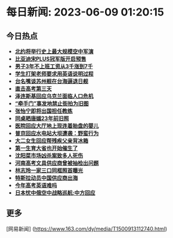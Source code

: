 
# 每日新闻: 2023-06-09 01:20:15
## 今日热点

- **[北约将举行史上最大规模空中军演](https://www.163.com/search?keyword=%E5%8C%97%E7%BA%A6%E5%B0%86%E4%B8%BE%E8%A1%8C%E5%8F%B2%E4%B8%8A%E6%9C%80%E5%A4%A7%E8%A7%84%E6%A8%A1%E7%A9%BA%E4%B8%AD%E5%86%9B%E6%BC%94)**
- **[比亚迪宋PLUS冠军版开启预售](https://www.163.com/search?keyword=%E6%AF%94%E4%BA%9A%E8%BF%AA%E5%AE%8BPLUS%E5%86%A0%E5%86%9B%E7%89%88%E5%BC%80%E5%90%AF%E9%A2%84%E5%94%AE)**
- **[男子3年不上班工资从3千涨到7千](https://www.163.com/search?keyword=%E7%94%B7%E5%AD%903%E5%B9%B4%E4%B8%8D%E4%B8%8A%E7%8F%AD%E5%B7%A5%E8%B5%84%E4%BB%8E3%E5%8D%83%E6%B6%A8%E5%88%B07%E5%8D%83)**
- **[学生打架老师要求用英语说明过程](https://www.163.com/search?keyword=%E5%AD%A6%E7%94%9F%E6%89%93%E6%9E%B6%E8%80%81%E5%B8%88%E8%A6%81%E6%B1%82%E7%94%A8%E8%8B%B1%E8%AF%AD%E8%AF%B4%E6%98%8E%E8%BF%87%E7%A8%8B)**
- **[台名嘴谈苏州舰在台海逼退日舰](https://www.163.com/search?keyword=%E5%8F%B0%E5%90%8D%E5%98%B4%E8%B0%88%E8%8B%8F%E5%B7%9E%E8%88%B0%E5%9C%A8%E5%8F%B0%E6%B5%B7%E9%80%BC%E9%80%80%E6%97%A5%E8%88%B0)**
- **[直击高考第三天](https://www.163.com/search?keyword=%E7%9B%B4%E5%87%BB%E9%AB%98%E8%80%83%E7%AC%AC%E4%B8%89%E5%A4%A9)**
- **[泽连斯基回应乌克兰面临人口危机](https://www.163.com/search?keyword=%E6%B3%BD%E8%BF%9E%E6%96%AF%E5%9F%BA%E5%9B%9E%E5%BA%94%E4%B9%8C%E5%85%8B%E5%85%B0%E9%9D%A2%E4%B8%B4%E4%BA%BA%E5%8F%A3%E5%8D%B1%E6%9C%BA)**
- **[“牵手门”事发地禁止街拍为旧图](https://www.163.com/search?keyword=%E2%80%9C%E7%89%B5%E6%89%8B%E9%97%A8%E2%80%9D%E4%BA%8B%E5%8F%91%E5%9C%B0%E7%A6%81%E6%AD%A2%E8%A1%97%E6%8B%8D%E4%B8%BA%E6%97%A7%E5%9B%BE)**
- **[张怡宁即将出国担任教练](https://www.163.com/search?keyword=%E5%BC%A0%E6%80%A1%E5%AE%81%E5%8D%B3%E5%B0%86%E5%87%BA%E5%9B%BD%E6%8B%85%E4%BB%BB%E6%95%99%E7%BB%83)**
- **[同桌晒唐嫣23年前旧照](https://www.163.com/search?keyword=%E5%90%8C%E6%A1%8C%E6%99%92%E5%94%90%E5%AB%A323%E5%B9%B4%E5%89%8D%E6%97%A7%E7%85%A7)**
- **[医院回应大厅地上现连着胎盘的婴儿](https://www.163.com/search?keyword=%E5%8C%BB%E9%99%A2%E5%9B%9E%E5%BA%94%E5%A4%A7%E5%8E%85%E5%9C%B0%E4%B8%8A%E7%8E%B0%E8%BF%9E%E7%9D%80%E8%83%8E%E7%9B%98%E7%9A%84%E5%A9%B4%E5%84%BF)**
- **[普京回应水电站大坝遭袭：野蛮行为](https://www.163.com/search?keyword=%E6%99%AE%E4%BA%AC%E5%9B%9E%E5%BA%94%E6%B0%B4%E7%94%B5%E7%AB%99%E5%A4%A7%E5%9D%9D%E9%81%AD%E8%A2%AD%EF%BC%9A%E9%87%8E%E8%9B%AE%E8%A1%8C%E4%B8%BA)**
- **[大二女生回应帮残疾父亲背冰箱](https://www.163.com/search?keyword=%E5%A4%A7%E4%BA%8C%E5%A5%B3%E7%94%9F%E5%9B%9E%E5%BA%94%E5%B8%AE%E6%AE%8B%E7%96%BE%E7%88%B6%E4%BA%B2%E8%83%8C%E5%86%B0%E7%AE%B1)**
- **[第一生育大省也开始催生了](https://www.163.com/search?keyword=%E7%AC%AC%E4%B8%80%E7%94%9F%E8%82%B2%E5%A4%A7%E7%9C%81%E4%B9%9F%E5%BC%80%E5%A7%8B%E5%82%AC%E7%94%9F%E4%BA%86)**
- **[沈阳菜市场凶杀案致多人死伤](https://www.163.com/search?keyword=%E6%B2%88%E9%98%B3%E8%8F%9C%E5%B8%82%E5%9C%BA%E5%87%B6%E6%9D%80%E6%A1%88%E8%87%B4%E5%A4%9A%E4%BA%BA%E6%AD%BB%E4%BC%A4)**
- **[河南高考文具供应商曾被抽检出问题](https://www.163.com/search?keyword=%E6%B2%B3%E5%8D%97%E9%AB%98%E8%80%83%E6%96%87%E5%85%B7%E4%BE%9B%E5%BA%94%E5%95%86%E6%9B%BE%E8%A2%AB%E6%8A%BD%E6%A3%80%E5%87%BA%E9%97%AE%E9%A2%98)**
- **[林志玲一家三口同框照首曝光](https://www.163.com/search?keyword=%E6%9E%97%E5%BF%97%E7%8E%B2%E4%B8%80%E5%AE%B6%E4%B8%89%E5%8F%A3%E5%90%8C%E6%A1%86%E7%85%A7%E9%A6%96%E6%9B%9D%E5%85%89)**
- **[特斯拉动员中国供应商出海](https://www.163.com/search?keyword=%E7%89%B9%E6%96%AF%E6%8B%89%E5%8A%A8%E5%91%98%E4%B8%AD%E5%9B%BD%E4%BE%9B%E5%BA%94%E5%95%86%E5%87%BA%E6%B5%B7)**
- **[今年高考英语难吗](https://www.163.com/search?keyword=%E4%BB%8A%E5%B9%B4%E9%AB%98%E8%80%83%E8%8B%B1%E8%AF%AD%E9%9A%BE%E5%90%97)**
- **[日本忧中俄空中战略巡航:中方回应](https://www.163.com/search?keyword=%E6%97%A5%E6%9C%AC%E5%BF%A7%E4%B8%AD%E4%BF%84%E7%A9%BA%E4%B8%AD%E6%88%98%E7%95%A5%E5%B7%A1%E8%88%AA+%E4%B8%AD%E6%96%B9%E5%9B%9E%E5%BA%94)**

## 更多
[网易新闻] (https://www.163.com/dy/media/T1500913112740.html)
